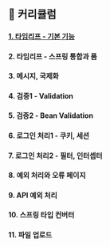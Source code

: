 ## 🌱 커리큘럼
#### [1. 타임리프 - 기본 기능](https://thunder-animantarx-b6f.notion.site/ce7d0fbd439e465f8d452695a5910986)
#### 2. 타임리프 - 스프링 통합과 폼
#### 3. 메시지, 국제화
#### 4. 검증1 - Validation
#### 5. 검증2 - Bean Validation
#### 6. 로그인 처리1 - 쿠키, 세션
#### 7. 로그인 처리2 - 필터, 인터셉터
#### 8. 예외 처리와 오류 페이지
#### 9. API 예외 처리
#### 10. 스프링 타입 컨버터
#### 11. 파일 업로드
